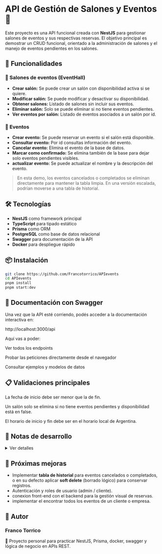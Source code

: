 # API de Gestión de Salones y Eventos 🎉

Este proyecto es una API funcional creada con **NestJS** para gestionar salones de eventos y sus respectivas reservas. El objetivo principal es demostrar un CRUD funcional, orientado a la administración de salones y el manejo de eventos pendientes en los salones.

## 🚀 Funcionalidades

### 🏢 Salones de eventos (EventHall)
- **Crear salón:** Se puede crear un salón con disponibilidad activa si se quiere.
- **Modificar salón:** Se puede modificar y desactivar su disponibilidad.
- **Obtener salones:** Listado de salones sin incluir sus eventos.
- **Eliminar salón:** Solo se puede eliminar si no tiene eventos pendientes.
- **Ver eventos por salón:** Listado de eventos asociados a un salón por id.

### 📅 Eventos
- **Crear evento:** Se puede reservar un evento si el salón está disponible.
- **Consultar evento:** Por id consultas información del evento.
- **Cancelar evento:** Elimina el evento de la base de datos.
- **Marcar como confirmado:** Se elimina también de la base para dejar solo eventos pendientes visibles.
- **actualizar evento:** Se puede actualizar el nombre y la descripción del evento.

> En esta demo, los eventos cancelados o completados se eliminan directamente para mantener la tabla limpia. En una versión escalada, podrían moverse a una tabla de historial.

## 🛠️ Tecnologías

- **NestJS** como framework principal
- **TypeScript** para tipado estático
- **Prisma** como ORM
- **PostgreSQL** como base de datos relacional
- **Swagger** para documentación de la API
- **Docker** para despliegue rápido



## 📦 Instalación


```bash
git clone https://github.com/Francotorrico/APIevents
cd APIevents
pnpm install
pnpm start:dev
```
## 📜 Documentación con Swagger
Una vez que la API esté corriendo, podés acceder a la documentación interactiva en:

http://localhost:3000/api

Aquí vas a poder:

Ver todos los endpoints

Probar las peticiones directamente desde el navegador

Consultar ejemplos y modelos de datos


## 📋 Validaciones principales
La fecha de inicio debe ser menor que la de fin.

Un salón solo se elimina si no tiene eventos pendientes y  disponibilidad está en false.

El horario de inicio y fin debe ser en el horario local de Argentina. 

## 📄 Notas de desarrollo

<details> <summary>Ver detalles</summary>

nest new APIfuncional

Parte de mi DB

creando docker-compose para postgres y luego usar el comando 
docker compose up -d
luego usar prisma studio o en este caso localhost:8080

### agrego dependencia de prisma
 pnpm add -D prisma

### inicializo prisma
pnpm prisma init

### configuro el env. de prisma

En esta parte ya configuro mi schema.prisma y aplico 
 pnpm prisma migrate dev --name init , se aplica generate 

### En carpeta src -> prisma, es donde guardo prisma.module.ts y prisma.service.ts

usamos validaciones como 
pnpm add class-validator class-transformer
y en main.ts agregamos ValidationPipe, seria 
app.useGlobalPipes(new ValidationPipe)

### pasos para generar el CRUD
nest g resource EventHall --no-spec
nest g resource Event --no-spec

</details>

## 🚧 Próximas mejoras

- Implementar **tabla de historial** para eventos cancelados o completados, o en su defecto aplicar **soft delete** (borrado lógico) para conservar registros.
- Autenticación y roles de usuario (admin / cliente).
- conexion front-end con el backend para la gestión visual de reservas.
- implementar el encontrar todos los eventos de un cliente o empresa.


## 🤝 Autor
### Franco Torrico
📌 Proyecto personal para practicar NestJS, Prisma, docker, swagger y lógica de negocio en APIs REST.